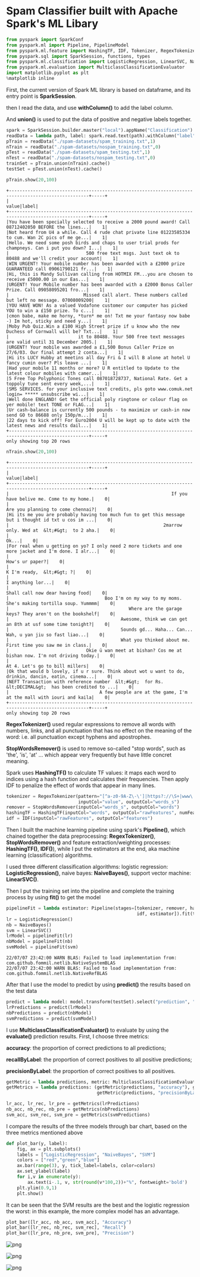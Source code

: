 # Spam Classifier built with Apache Spark's ML Libary

```python
from pyspark import SparkConf
from pyspark.ml import Pipeline, PipelineModel
from pyspark.ml.feature import HashingTF, IDF, Tokenizer, RegexTokenizer, StopWordsRemover
from pyspark.sql import SparkSession, functions, types
from pyspark.ml.classification import LogisticRegression, LinearSVC, NaiveBayes
from pyspark.ml.evaluation import MulticlassClassificationEvaluator
import matplotlib.pyplot as plt
%matplotlib inline
```

First, the current version of Spark ML library is based on dataframe, and its entry point is **SparkSession**.

then I read the data, and use **withColumn()** to add the label column.

And **union()** is used to put the data of positive and negative labels together.


```python
spark = SparkSession.builder.master("local").appName("Classification").getOrCreate()
readData = lambda path, label: spark.read.text(path).withColumn("label", functions.lit(label))
pTrain = readData("./spam-datasets/spam_training.txt",1)
nTrain = readData("./spam-datasets/nospam_training.txt",0)
pTest = readData("./spam-datasets/spam_testing.txt",1)
nTest = readData("./spam-datasets/nospam_testing.txt",0)
trainSet = pTrain.union(nTrain).cache()
testSet = pTest.union(nTest).cache()

pTrain.show(20,100)
```

    +----------------------------------------------------------------------------------------------------+-----+
    |                                                                                               value|label|
    +----------------------------------------------------------------------------------------------------+-----+
    |You have been specially selected to receive a 2000 pound award! Call 08712402050 BEFORE the lines...|    1|
    |Not heard from U4 a while. Call 4 rude chat private line 01223585334 to cum. Wan 2C pics of me ge...|    1|
    |Hello. We need some posh birds and chaps to user trial prods for champneys. Can i put you down? I...|    1|
    |                             500 free text msgs. Just text ok to 80488 and we'll credit your account|    1|
    |WIN URGENT! Your mobile number has been awarded with a £2000 prize GUARANTEED call 09061790121 fr...|    1|
    |Hi, this is Mandy Sullivan calling from HOTMIX FM...you are chosen to receive £5000.00 in our Eas...|    1|
    |URGENT! Your Mobile number has been awarded with a £2000 Bonus Caller Prize. Call 09058095201 fro...|    1|
    |                            Missed call alert. These numbers called but left no message. 07008009200|    1|
    |YOU HAVE WON! As a valued Vodafone customer our computer has picked YOU to win a £150 prize. To c...|    1|
    |cmon babe, make me horny, *turn* me on! Txt me your fantasy now babe -) Im hot, sticky and need y...|    1|
    |Moby Pub Quiz.Win a £100 High Street prize if u know who the new Duchess of Cornwall will be? Txt...|    1|
    |                          it to 80488. Your 500 free text messages are valid until 31 December 2005.|    1|
    |URGENT! Your mobile was awarded a £1,500 Bonus Caller Prize on 27/6/03. Our final attempt 2 conta...|    1|
    |Hi its LUCY Hubby at meetins all day Fri & I will B alone at hotel U fancy cumin over? Pls leave ...|    1|
    |Had your mobile 11 months or more? U R entitled to Update to the latest colour mobiles with camer...|    1|
    |5 Free Top Polyphonic Tones call 087018728737, National Rate. Get a toppoly tune sent every week,...|    1|
    |SMS SERVICES. for your inclusive text credits, pls goto www.comuk.net login= ***** unsubscribe wi...|    1|
    |Well done ENGLAND! Get the official poly ringtone or colour flag on yer mobile! text TONE or FLAG...|    1|
    |Ur cash-balance is currently 500 pounds - to maximize ur cash-in now send GO to 86688 only 150p/m...|    1|
    |22 days to kick off! For Euro2004 U will be kept up to date with the latest news and results dail...|    1|
    +----------------------------------------------------------------------------------------------------+-----+
    only showing top 20 rows
    



```python
nTrain.show(20,100)
```

    +----------------------------------------------------------------------------------------------------+-----+
    |                                                                                               value|label|
    +----------------------------------------------------------------------------------------------------+-----+
    |                                                             If you have belive me. Come to my home.|    0|
    |                                                                   Are you planning to come chennai?|    0|
    |Hi its me you are probably having too much fun to get this message but i thought id txt u cos im ...|    0|
    |                                                          2marrow only. Wed at  &lt;#&gt;  to 2 aha.|    0|
    |                                                                                               Ok...|    0|
    |For real when u getting on yo? I only need 2 more tickets and one more jacket and I'm done. I alr...|    0|
    |                                                                                     How's ur paper?|    0|
    |                                                                           K I'm ready,  &lt;#&gt; ?|    0|
    |                                                                                   I anything lor...|    0|
    |                                                                     Shall call now dear having food|    0|
    |                                    Boo I'm on my way to my moms. She's making tortilla soup. Yummmm|    0|
    |                                             Where are the garage keys? They aren't on the bookshelf|    0|
    |                                          Awesome, think we can get an 8th at usf some time tonight?|    0|
    |                                          Sounds gd... Haha... Can... Wah, u yan jiu so fast liao...|    0|
    |                                          What you thinked about me. First time you saw me in class.|    0|
    |                             Okie ü wan meet at bishan? Cos me at bishan now. I'm not driving today.|    0|
    |                                                                      At 4. Let's go to bill millers|    0|
    |Ok that would b lovely, if u r sure. Think about wot u want to do, drinkin, dancin, eatin, cinema...|    0|
    |NEFT Transaction with reference number  &lt;#&gt;  for Rs. &lt;DECIMAL&gt;  has been credited to ...|    0|
    |                                  A few people are at the game, I'm at the mall with iouri and kaila|    0|
    +----------------------------------------------------------------------------------------------------+-----+
    only showing top 20 rows
    


**RegexTokenizer()** used regular expressions to remove all words with numbers, links, and all punctuation that has no effect on the meaning of the word: i.e. all punctuation except hyphens and apostrophes.

**StopWordsRemover()** is used to remove so-called "stop words", such as 'the', 'is', 'at' … which appear very frequently but have little concret meaning.

Spark uses **HashingTF()** to calculate TF values: it maps each word to indices using a hash function and calculates their frequencies. Then apply IDF to penalize the effect of words that appear in many lines.


```python
tokenizer = RegexTokenizer(pattern="[^a-z0-9A-Z\-\']|https?://\S+|www\.\S+|\w*\d\w*", 
                           inputCol="value", outputCol="words_s")
remover = StopWordsRemover(inputCol="words_s", outputCol="words")
hashingTF = HashingTF(inputCol="words", outputCol="rawFeatures", numFeatures=16384)
idf = IDF(inputCol="rawFeatures", outputCol="features")
```

Then I built the machine learning pipeline using spark's **Pipeline()**, which chained together the data preprocessing: **RegexTokenizer()**, **StopWordsRemover()** and feature extraction/weighting processes: **HashingTF()**, **IDF()**), while I put the estimators at the end, aka machine learning (classification) algorithms.

I used three different classification algorithms: logistic regression: **LogisticRegression()**, naive bayes: **NaiveBayes()**, support vector machine: **LinearSVC()**.

Then I put the training set into the pipeline and complete the training process by using **fit()** to get the model


```python
pipelineFit = lambda estimator: Pipeline(stages=[tokenizer, remover, hashingTF, 
                                                 idf, estimator]).fit(trainSet)
lr = LogisticRegression()
nb = NaiveBayes()
svm = LinearSVC()
lrModel = pipelineFit(lr)
nbModel = pipelineFit(nb)
svmModel = pipelineFit(svm)
```

    22/07/07 23:42:00 WARN BLAS: Failed to load implementation from: com.github.fommil.netlib.NativeSystemBLAS
    22/07/07 23:42:00 WARN BLAS: Failed to load implementation from: com.github.fommil.netlib.NativeRefBLAS
                                                                                    

After that I use the model to predict by using **predict()** the results based on the test data


```python
predict = lambda model: model.transform(testSet).select("prediction", "label")
lrPredictions = predict(lrModel)
nbPredictions = predict(nbModel)
svmPredictions = predict(svmModel)
```

I use **MulticlassClassificationEvaluator()** to evaluate by using the **evaluate()** prediction results. First, I choose three metrics: 

**accuracy**: the proportion of correct predictions to all predictions; 

**recallByLabel**: the proportion of correct positives to all positive predictions; 

**precisionByLabel**: the proportion of correct positives to all positives.



```python
getMetric = lambda predictions, metric: MulticlassClassificationEvaluator(metricName=metric).evaluate(predictions)
getMetrics = lambda predictions: (getMetric(predictions, "accuracy"), getMetric(predictions, "recallByLabel"), 
                                  getMetric(predictions, "precisionByLabel"))

lr_acc, lr_rec, lr_pre = getMetrics(lrPredictions)
nb_acc, nb_rec, nb_pre = getMetrics(nbPredictions)
svm_acc, svm_rec, svm_pre = getMetrics(svmPredictions)
```

I compare the results of the three models through bar chart, based on the three metrics mentioned above


```python
def plot_bar(y, label): 
    fig, ax = plt.subplots()
    labels = ["LogisticRegression", "NaiveBayes", "SVM"]
    colors = ["red","green","blue"]
    ax.bar(range(3), y, tick_label=labels, color=colors)
    ax.set_ylabel(label)
    for i,v in enumerate(y):
        ax.text(i-.1, v, str(round(v*100,2))+"%", fontweight='bold')
    plt.ylim(0.9,1)
    plt.show()
```

It can be seen that the SVM results are the best and the logistic regression the worst: in this example, the more complex model has an advantage.


```python
plot_bar([lr_acc, nb_acc, svm_acc], "Accuracy")
plot_bar([lr_rec, nb_rec, svm_rec], "Recall")
plot_bar([lr_pre, nb_pre, svm_pre], "Precision")
```


    
![png](Classification_files/Classification_16_0.png)
    



    
![png](Classification_files/Classification_16_1.png)
    



    
![png](Classification_files/Classification_16_2.png)
    



```python

```
